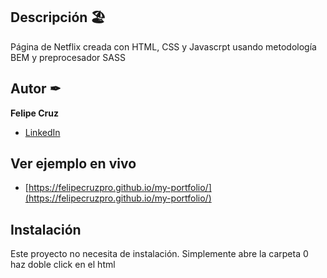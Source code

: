 ## Descripción 🏖️

Página de Netflix creada con HTML, CSS y Javascrpt usando metodología BEM y preprocesador SASS

## Autor ✒
**Felipe Cruz**

* [LinkedIn](https://www.linkedin.com/in/felipecruzpro/) 

## Ver ejemplo en vivo
- [https://felipecruzpro.github.io/my-portfolio/](https://felipecruzpro.github.io/my-portfolio/)

## Instalación 
Este proyecto no necesita de instalación. Simplemente abre la carpeta 0 haz doble click en el html
